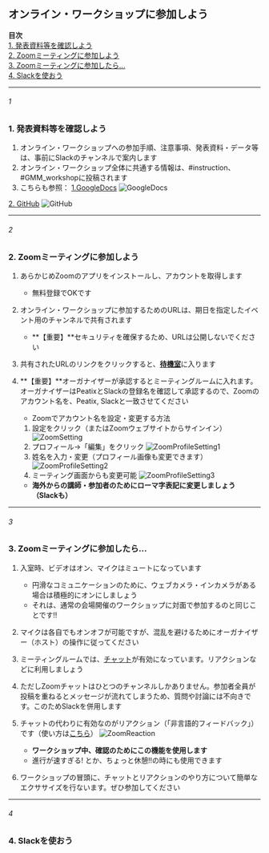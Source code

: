 ## オンライン・ワークショップに参加しよう
**目次**    
[1. 発表資料等を確認しよう](#1)    
[2. Zoomミーティングに参加しよう](#2)    
[3. Zoomミーティングに参加したら...](#3)    
[4. Slackを使おう](#4)
***
###### 1
### **1. 発表資料等を確認しよう**

1. オンライン・ワークショップへの参加手順、注意事項、発表資料・データ等は、事前にSlackのチャンネルで案内します
2. オンライン・ワークショップ全体に共通する情報は、#instruction、#GMM_workshopに投稿されます
3. こちらも参照：
[1.GoogleDocs](https://drive.google.com/open?id=11itoIMYyO4X3WCQe33NdGczug-YEack4DiN9javjH60)
![GoogleDocs](https://github.com/kotdijian/StayHomebutStudyWorkshop/blob/master/ZoomMeetingImages/StayHomeStudy.png)

[2. GitHub](https://github.com/kotdijian/StayHomebutStudyWorkshop/blob/master/GMM.md)
![GitHub](https://github.com/kotdijian/StayHomebutStudyWorkshop/blob/master/ZoomMeetingImages/GitHubRepositry.png)

***
###### 2
### **2. Zoomミーティングに参加しよう**
1. あらかじめZoomのアプリをインストールし、アカウントを取得します
    * 無料登録でOKです

2. オンライン・ワークショップに参加するためのURLは、期日を指定したイベント用のチャンネルで共有されます
    * **【重要】**セキュリティを確保するため、URLは公開しないでください

3. 共有されたURLのリンクをクリックすると、[**待機室**](https://zoom-support.nissho-ele.co.jp/hc/ja/articles/360025314811-%E5%BE%85%E6%A9%9F%E5%AE%A4)に入ります

4.  **【重要】**オーガナイザーが承認するとミーティングルームに入れます。オーガナイザーはPeatixとSlackの登録名を確認して承認するので、Zoomのアカウント名を、Peatix, Slackと一致させてください
    * Zoomでアカウント名を設定・変更する方法
    1. 設定をクリック（またはZoomウェブサイトからサインイン）
![ZoomSetting](https://github.com/kotdijian/StayHomebutStudyWorkshop/blob/master/ZoomMeetingImages/ZoomSetting.png)
    2. プロフィール→「編集」をクリック
![ZoomProfileSetting1](https://github.com/kotdijian/StayHomebutStudyWorkshop/blob/master/ZoomMeetingImages/ZoomProfileSettings.png)
    3. 姓名を入力・変更（プロフィール画像も変更できます）
![ZoomProfileSetting2](https://github.com/kotdijian/StayHomebutStudyWorkshop/blob/master/ZoomMeetingImages/ZoomProfileSetting2.png)
    4. ミーティング画面からも変更可能
![ZoomProfileSetting3](https://github.com/kotdijian/StayHomebutStudyWorkshop/blob/master/ZoomMeetingImages/ZoomProfileSetting3.png)

    * **海外からの講師・参加者のためにローマ字表記に変更しましょう（Slackも）**
***
###### 3
### **3. Zoomミーティングに参加したら...**
1. 入室時、ビデオはオン、マイクはミュートになっています
    * 円滑なコミュニケーションのために、ウェブカメラ・インカメラがある場合は積極的にオンにしましょう
    * それは、通常の会場開催のワークショップに対面で参加するのと同じことです!!

2. マイクは各自でもオンオフが可能ですが、混乱を避けるためにオーガナイザー（ホスト）の操作に従ってください

3.  ミーティングルームでは、[チャット](https://support.zoom.us/hc/ja/articles/203650445-%E3%83%9F%E3%83%BC%E3%83%86%E3%82%A3%E3%83%B3%E3%82%B0%E5%86%85%E3%83%81%E3%83%A3%E3%83%83%E3%83%88)が有効になっています。リアクションなどに利用しましょう

4. ただしZoomチャットはひとつのチャンネルしかありません。参加者全員が投稿を重ねるとメッセージが流れてしまうため、質問や討論には不向きです。このためSlackを併用します

5. チャットの代わりに有効なのがリアクション（「非言語的フィードバック」）です（使い方は[こちら](https://zoom-support.nissho-ele.co.jp/hc/ja/articles/360025314131-%E3%83%9F%E3%83%BC%E3%83%86%E3%82%A3%E3%83%B3%E3%82%B0%E4%B8%AD%E3%81%AE%E9%9D%9E%E8%A8%80%E8%AA%9E%E7%9A%84%E3%83%95%E3%82%A3%E3%83%BC%E3%83%89%E3%83%90%E3%83%83%E3%82%AF)）
![ZoomReaction](https://github.com/kotdijian/StayHomebutStudyWorkshop/blob/master/ZoomMeetingImages/ZoomReaction.png)
    * **ワークショップ中、確認のためにこの機能を使用します**
    * 進行が速すぎる! とか、ちょっと休憩!!の時にも使用できます
 
6. ワークショップの冒頭に、チャットとリアクションのやり方について簡単なエクササイズを行ないます。ぜひ参加してください
***
###### 4
### 4. Slackを使おう


